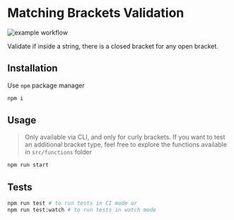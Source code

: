 # Matching Brackets Validation

![example workflow](https://github.com/futbolsalas15/test-string/actions/workflows/node.js.yml/badge.svg)

Validate if inside a string, there is a closed bracket for any open bracket.

## Installation

Use `npm` package manager

```bash
npm i
```

## Usage

> Only available via CLI, and only for curly brackets. If you want to test an additional bracket type, feel free to explore the functions available in `src/functions` folder

```bash
npm run start
```

## Tests

```bash
npm run test # to run tests in CI mode or
npm run test:watch # to run tests in watch mode
```
